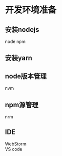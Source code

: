 # 开发环境准备

## 安装nodejs
node
npm

## 安装yarn

## node版本管理
nvm

## npm源管理
nrm

## IDE
WebStorm   
VS code






